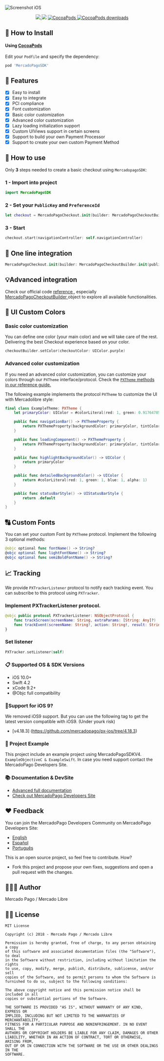 ![Screenshot iOS](https://camo.githubusercontent.com/301c6c4170a0fc897702e1931199903ff59e1ca5/68747470733a2f2f692e696d6775722e636f6d2f596c7231436b362e6a7067)
<p align="center">
    <a href="https://app.bitrise.io/">
      <img src="https://app.bitrise.io/app/d2d19a45654ed1d8/status.svg?token=9BWGNvo1MwPKFb2wQB2dCg">
    </a>
    <img src="https://img.shields.io/badge/Swift-4.2-orange.svg" />
    <a href="https://cocoapods.org/pods/MercadoPagoSDK">
        <img src="https://img.shields.io/cocoapods/v/MercadoPagoSDK.svg" alt="CocoaPods" />
    </a>
    <a href="https://cocoapods.org/pods/MercadoPagoSDK">
        <img src="https://img.shields.io/cocoapods/dt/MercadoPagoSDK.svg?style=flat" alt="CocoaPods downloads" />
    </a>
</p>

## 📲 How to Install

#### Using [CocoaPods](https://cocoapods.org)

Edit your `Podfile` and specify the dependency:

```ruby
pod 'MercadoPagoSDK'
```

## 🌟 Features
- [x] Easy to install
- [x] Easy to integrate
- [x] PCI compliance
- [x] Font customization
- [x] Basic color customization
- [x] Advanced color customization
- [x] Lazy loading initialization support
- [x] Custom UIViews support in certain screens
- [x] Support to build your own Payment Processor
- [x] Support to create your own custom Payment Method

## 🐒 How to use
Only **3** steps needed to create a basic checkout using `MercadopagoSDK`:

### 1 - Import into project
```swift
import MercadoPagoSDK
```

### 2 - Set your  `PublicKey`  and  `PreferenceId` 
```swift
let checkout = MercadoPagoCheckout.init(builder: MercadoPagoCheckoutBuilder.init(publicKey: "your_public_key", preferenceId: "your_checkout_preference_id"))
```

### 3 - Start
```swift
checkout.start(navigationController: self.navigationController)
```

## 💪 One line integration
```swift
MercadoPagoCheckout.init(builder: MercadoPagoCheckoutBuilder.init(publicKey: "your_public_key", preferenceId: "your_checkout_preference_id")).start(navigationController: self.navigationController)
```

## 💡Advanced integration
Check our official code <a href="http://mercadopago.github.io/px-ios/v4/" target="_blank"> reference </a>, especially <a href="http://mercadopago.github.io/px-ios/v4/Classes/MercadoPagoCheckoutBuilder.html" target="_blank"> MercadoPagoCheckoutBuilder </a> object to explore all available functionalities.


## 🎨 UI Custom Colors
### Basic color customization
You can define one color (your main color) and we will take care of the rest. Delivering the best Checkout experience based on your color.
```swift
checkoutBuilder.setColor(checkoutColor: UIColor.purple)
```

### Advanced color customization
If you need an advanced color customization, you can customize your colors through our `PXTheme` interface/protocol. Check the  <a href="http://mercadopago.github.io/px-ios/v4/Protocols/PXTheme.html" target="_blank"> `PXTheme` methods in our reference guide. </a>

The following example implements the protocol `PXTheme` to customize the UI with Mercadolibre style:
```swift
final class ExampleTheme: PXTheme {
    let primaryColor: UIColor = #colorLiteral(red: 1, green: 0.9176470588, blue: 0.4705882353, alpha: 1)

    public func navigationBar() -> PXThemeProperty {
        return PXThemeProperty(backgroundColor: primaryColor, tintColor: #colorLiteral(red: 0.2, green: 0.2, blue: 0.2, alpha: 1))
    }

    public func loadingComponent() -> PXThemeProperty {
        return PXThemeProperty(backgroundColor: primaryColor, tintColor: #colorLiteral(red: 0.2039215686, green: 0.5137254902, blue: 0.9803921569, alpha: 1))
    }

    public func highlightBackgroundColor() -> UIColor {
        return primaryColor
    }

    public func detailedBackgroundColor() -> UIColor {
        return #colorLiteral(red: 1, green: 1, blue: 1, alpha: 1)
    }

    public func statusBarStyle() -> UIStatusBarStyle {
        return .default
    }
}
```

## 🔠 Custom Fonts
You can set your custom Font by `PXTheme` protocol. Implement the following 3 optional methods:
```swift
@objc optional func fontName() -> String?
@objc optional func lightFontName() -> String?
@objc optional func semiBoldFontName() -> String?
```

## 📈 Tracking
We provide `PXTrackerListener` protocol to notify each tracking event. You can subscribe to this protocol using `PXTracker`.

### Implement PXTrackerListener protocol.
```swift
@objc public protocol PXTrackerListener: NSObjectProtocol {
    func trackScreen(screenName: String, extraParams: [String: Any]?)
    func trackEvent(screenName: String?, action: String!, result: String?, extraParams: [String: Any]?)
}
```

### Set listener
```swift
PXTracker.setListener(self)
```

### 📋 Supported OS & SDK Versions
* iOS 10.0+
* Swift 4.2
* xCode 9.2+
* @Objc full compatibility

### 🦍Support for iOS 9?
We removed iOS9 support. But you can use the following tag to get the latest version compatible with iOS9. (Under yourk risk)
+ [v4.18.3] (https://github.com/mercadopago/px-ios/tree/4.18.3)

### 🔮 Project Example
This project include an example project using MercadoPagoSDKV4. `ExampleObjectiveC & ExampleSwift`. In case you need support contact the MercadoPago Developers Site.

### 📚 Documentation & DevSite
+ [Advanced full documentation](http://mercadopago.github.io/px-ios/v4/)
+ [Check out MercadoPago Developers Site](http://www.mercadopago.com.ar/developers)

## ❤️ Feedback
You can join the MercadoPago Developers Community on MercadoPago Developers Site:
+ [English](https://www.mercadopago.com.ar/developers/en/community/forum/)
+ [Español](https://www.mercadopago.com.ar/developers/es/community/forum/)
+ [Português](https://www.mercadopago.com.br/developers/pt/community/forum/)

This is an open source project, so feel free to contribute. How?
- Fork this project and propose your own fixes, suggestions and open a pull request with the changes.


## 👨🏻‍💻 Author
Mercado Pago / Mercado Libre

## 👮🏻 License

```
MIT License

Copyright (c) 2018 - Mercado Pago / Mercado Libre

Permission is hereby granted, free of charge, to any person obtaining a copy
of this software and associated documentation files (the "Software"), to deal
in the Software without restriction, including without limitation the rights
to use, copy, modify, merge, publish, distribute, sublicense, and/or sell
copies of the Software, and to permit persons to whom the Software is
furnished to do so, subject to the following conditions:

The above copyright notice and this permission notice shall be included in all
copies or substantial portions of the Software.

THE SOFTWARE IS PROVIDED "AS IS", WITHOUT WARRANTY OF ANY KIND, EXPRESS OR
IMPLIED, INCLUDING BUT NOT LIMITED TO THE WARRANTIES OF MERCHANTABILITY,
FITNESS FOR A PARTICULAR PURPOSE AND NONINFRINGEMENT. IN NO EVENT SHALL THE
AUTHORS OR COPYRIGHT HOLDERS BE LIABLE FOR ANY CLAIM, DAMAGES OR OTHER
LIABILITY, WHETHER IN AN ACTION OF CONTRACT, TORT OR OTHERWISE, ARISING FROM,
OUT OF OR IN CONNECTION WITH THE SOFTWARE OR THE USE OR OTHER DEALINGS IN THE
SOFTWARE.
```
